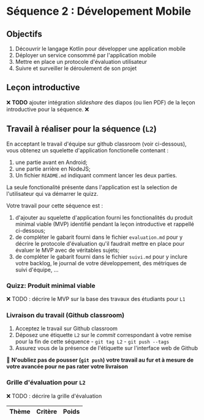# Séquence 2 : Dévelopement Mobile


## Objectifs

  1. Découvrir le langage Kotlin pour développer une application mobile
  2. Déployer un service consommé par l'application mobile
  3. Mettre en place un protocole d'évaluation utilisateur
  4. Suivre et surveiller le déroulement de son projet

## Leçon introductive

:x: **TODO** ajouter intégration _slideshare_ des diapos (ou lien PDF) de la leçon introductive pour la séquence. :x:

## Travail à réaliser pour la séquence (`L2`)

En acceptant le travail d'équipe sur github classroom (voir ci-dessous), vous obtenez un squelette d'application fonctionelle contenant :

  1. une partie avant en Android;
  2. une partie arrière en NodeJS;
  3. Un fichier `README.md` indiquant comment lancer les deux parties.

La seule fonctionalité présente dans l'application est la selection de l'utilisateur qui va démarrer le quizz.

Votre travail pour cette séquence est :

  1. d'ajouter au squelette d'application fourni les fonctionalités du produit minimal viable (MVP) identifié pendant la leçon introductive et rappellé ci-dessous;
  2. de compléter le gabarit fourni dans le fichier `evaluation.md` pour y décrire le protocole d'évaluation qu'il faudrait mettre en place pour évaluer le MVP avec de véritables sujets;
  3. de compléter le gabarit fourni dans le fichier `suivi.md` pour y inclure votre backlog, le journal de votre développement, des métriques de suivi d'équipe, ...


### Quizz: Produit minimal viable

:x: TODO : décrire le MVP sur la base des travaux des étudiants pour `L1`

### Livraison du travail (Github classroom)

  1. Acceptez le travail sur Github classroom
  2. Déposez une étiquette `L2` sur le _commit_ correspondant à votre remise pour la fin de cette séquence
    - `git tag L2`
    - `git push --tags`
  3. Assurez vous de la présence de l'étiquette sur l'interface web de Github

:rotating_light: **N'oubliez pas de pousser (`git push`) votre travail au fur et à mesure de votre avancée pour ne pas rater votre livraison**

### Grille d'évaluation pour `L2`

:x: TODO : décrire la grille d'évaluation

| Thème         | Critère                      | Poids |
| :---:         | :---                         | :---: |
